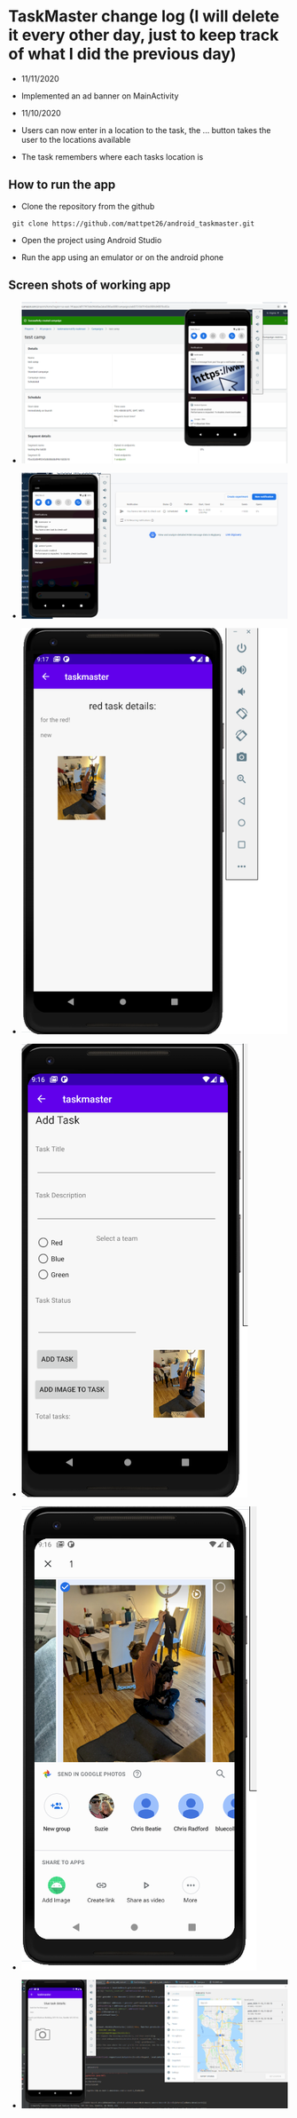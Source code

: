 # TaskMaster change log (I will delete it every other day, just to keep track of what I did the previous day)

* 11/11/2020
* Implemented an ad banner on MainActivity

* 11/10/2020
* Users can now enter in a location to the task, the ... button takes the user to the locations available
* The task remembers where each tasks location is

## How to run the app
* Clone the repository from the github
```
 git clone https://github.com/mattpet26/android_taskmaster.git
```

* Open the project using Android Studio

* Run the app using an emulator or on the android phone


## Screen shots of working app
* ![taskImage](screenshots/pinpointCap.PNG)
* ![taskImage](screenshots/firebirdTest.PNG)

* ![taskImage](screenshots/imagessaved.PNG)
* ![taskImage](screenshots/savedTask.PNG)
* ![taskImage](screenshots/shareable.PNG)
* ![taskImage](screenshots/locationWorking.PNG)